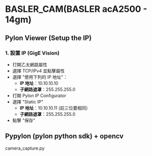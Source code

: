 # BASLER_CAM(BASLER acA2500 - 14gm)

## Pylon Viewer (Setup the IP)

### 1. 設置 IP (GigE Vision)

- 打開乙太網路屬性
- 選擇 TCP/IPv4 並點擊屬性
- 選擇 "使用下列的 IP 地址"：
  - **IP 地址**：10.10.10.10
  - **子網路遮罩**：255.255.255.0
- 打開 Pylon IP Configurator
- 選擇 "Static IP"
  - **IP 地址**：10.10.10.11 (前三位要相同)
  - **子網路遮罩**：255.255.255.0
- 點擊 "保存"

## Pypylon (pylon python sdk) + opencv

camera_capture.py

